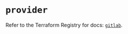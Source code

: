 # `provider`

Refer to the Terraform Registry for docs: [`gitlab`](https://registry.terraform.io/providers/gitlabhq/gitlab/16.10.0/docs).
